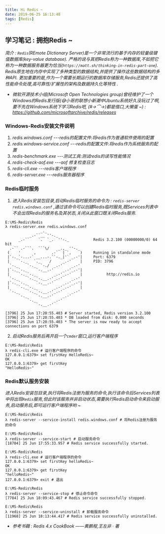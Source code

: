 ```yaml
---
title: Hi Redis ~
date: 2019-06-25 16:13:48
tags: [Redis]
---
```


## 学习笔记 : 拥抱Redis ~
*简介 : `Redis`(REmote DIctionary Server)是一个非常流行的基于内存的轻量级键值数据库(key-value database). 严格的说与其把Redis称为一种数据库,不如把它称为一种数据服务器更为恰当(`https://matt.sh/thinking-in-redis-part-one`). Redis原生地在内存中实现了多种类型的数据结构,并提供了操作这些数据结构的多种API. 更加重要的是,作为一个需要长期运行的数据库存储服务,Redis还提供了高性能命令处理,高可靠性/扩展性的架构及数据持久化等特性 .*

- *微软开源技术小组(Microsoft Open Technologies group)曾经维护了一个Windows的Redis发行版(😅小哥的联想小新潮中Ubuntu系统好久没玩过了啊,要不先在Windows系统下学习Redis吧, (#→⌒→)都是借口,大懒蛋 ~) : https://github.com/microsoftarchive/redis/releases*


### Windows-Redis安装文件说明
1. *redis.windows.conf          ---redis的配置文件:将redis作为普通软件使用的配置*
2. *redis.windows-service.conf  ---redis的配置文件:将redis作为系统服务的配置*
3. *redis-benchmark.exe         ---测试工具:测试redis的读写性能情况*
4. *redis-check-aof.exe         ---aof 修复检查日志*
5. *redis-cli.exe               ---redis客户端程序*
6. *redis-server.exe            ---redis服务器程序*


### Redis临时服务
1. *进入Redis安装包目录,启动Redis临时服务的命令为 : `redis-server redis.windows.conf`  ,通过该命令可以创建Redis临时服务,既Services列表中不会出现Redis的服务名及其状态,关闭从此窗口既关闭Redis服务.*
```
E:\MS-Redis\Redis
λ redis-server.exe redis.windows.conf
                _._
           _.-``__ ''-._
      _.-``    `.  `_.  ''-._           Redis 3.2.100 (00000000/0) 64 bit
  .-`` .-```.  ```\/    _.,_ ''-._
 (    '      ,       .-`  | `,    )     Running in standalone mode
 |`-._`-...-` __...-.``-._|'` _.-'|     Port: 6379
 |    `-._   `._    /     _.-'    |     PID: 3796
  `-._    `-._  `-./  _.-'    _.-'
 |`-._`-._    `-.__.-'    _.-'_.-'|
 |    `-._`-._        _.-'_.-'    |           http://redis.io
  `-._    `-._`-.__.-'_.-'    _.-'
 |`-._`-._    `-.__.-'    _.-'_.-'|
 |    `-._`-._        _.-'_.-'    |
  `-._    `-._`-.__.-'_.-'    _.-'
      `-._    `-.__.-'    _.-'
          `-._        _.-'
              `-.__.-'

[3796] 25 Jun 17:20:55.403 # Server started, Redis version 3.2.100
[3796] 25 Jun 17:20:55.403 * DB loaded from disk: 0.000 seconds
[3796] 25 Jun 17:20:55.403 * The server is now ready to accept connections on port 6379
```

2. *启动Redis服务后再开启一个`cmder`窗口,运行客户端程序*
```t
E:\MS-Redis\Redis
λ redis-cli.exe # 运行客户端程序的命令
127.0.0.1:6379> set firstKey HelloRedis~
OK
127.0.0.1:6379> get firstKey
"HelloRedis~"
```


### Redis默认服务安装
*进入Redis安装包目录,执行将Redis注册为服务的命令,执行该命令后Services列表中将出现`Redis`服务,但此时该服务并非启动状态,需要执行Redis启动命令来启动服务,启动服务后,即可运行客户端程序哟 ~*
```t
E:\MS-Redis\Redis 
λ redis-server --service-install redis.windows.conf # 将Redis注册为服务的命令

E:\MS-Redis\Redis
λ redis-server --service-start # 启动服务命令
[18704] 25 Jun 17:55:33.957 # Redis service successfully started.

E:\MS-Redis\Redis
λ redis-cli.exe # 运行客户端程序的命令
127.0.0.1:6379> set firstKey helloRedis~
OK
127.0.0.1:6379> get firstKey
"helloRedis~"
127.0.0.1:6379> exit # 退出

E:\MS-Redis\Redis
λ redis-server --service-stop # 停止命令命令
[7784] 25 Jun 18:09:43.467 # Redis service successfully stopped.

E:\MS-Redis\Redis
λ redis-server --service-uninstall # 卸载服务命令
[11968] 25 Jun 18:13:44.417 # Redis service successfully uninstalled.
```


- *参考书籍 : Redis 4.x CookBook ——黄鹏程,王左非 · 著*
